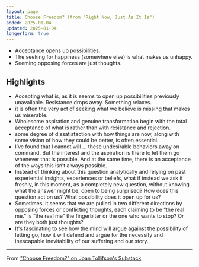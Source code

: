 ```yaml
---
layout: page
title: Choose Freedom? (from "Right Now, Just As It Is")
added: 2025-01-04
updated: 2025-01-04
longerform: true
---
```


- Acceptance opens up possibilities.
- The seeking for happiness (somewhere else) is what makes us unhappy.
- Seeming opposing forces are just thoughts.

## Highlights

- Accepting what is, as it is seems to open up possibilities previously unavailable. Resistance drops away. Something relaxes.
- it is often the very act of seeking what we believe is missing that makes us miserable.
- Wholesome aspiration and genuine transformation begin with the total acceptance of what is rather than with resistance and rejection.
- some degree of dissatisfaction with how things are now, along with some vision of how they could be better, is often essential.
- I’ve found that I cannot will ... these undesirable behaviors away on command. But the interest and the aspiration is there to let them go whenever that is possible. And at the same time, there is an acceptance of the ways this isn’t always possible.
- Instead of thinking about this question analytically and relying on past experiential insights, experiences or beliefs, what if instead we ask it freshly, in this moment, as a completely new question, without knowing what the answer might be, open to being surprised? How does this question act on us? What possibility does it open up for us?
- Sometimes, it seems that we are pulled in two different directions by opposing forces or conflicting thoughts, each claiming to be “the real me.” Is “the real me” the fingerbiter or the one who wants to stop? Or are they both just thoughts?
- It's fascinating to see how the mind will argue against the possibility of letting go, how it will defend and argue for the necessity and inescapable inevitability of our suffering and our story.

---

From ["Choose Freedom?" on Joan Tollifson's Substack](https://joantollifson.substack.com/p/choose-freedom)